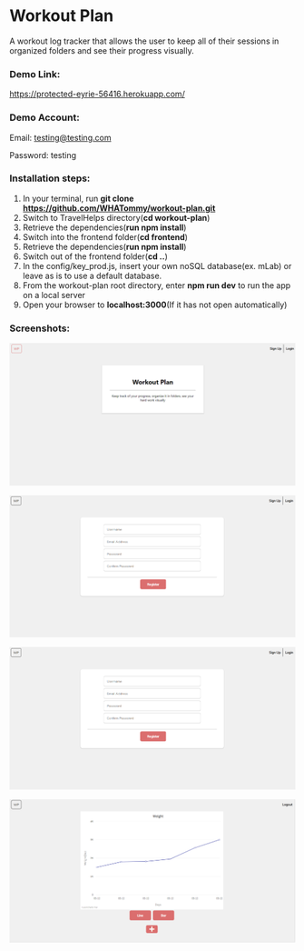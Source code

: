 # Workout Plan
A workout log tracker that allows the user to keep all of their sessions in organized folders and see their progress visually.

### Demo Link: 
https://protected-eyrie-56416.herokuapp.com/

### Demo Account:
Email: testing@testing.com 

Password: testing

### Installation steps: 

  1. In your terminal, run **git clone https://github.com/WHATommy/workout-plan.git**
  2. Switch to TravelHelps directory(**cd workout-plan**)
  3. Retrieve the dependencies(**run npm install**)
  4. Switch into the frontend folder(**cd frontend**)
  5. Retrieve the dependencies(**run npm install**)
  6. Switch out of the frontend folder(**cd ..**)
  7. In the config/key_prod.js, insert your own noSQL database(ex. mLab) or leave as is to use a default database.
  8. From the workout-plan root directory, enter **npm run dev** to run the app on a local server
  9. Open your browser to **localhost:3000**(If it has not open automatically)

### Screenshots:

![frontpage](./img/landing.PNG)

![searchcountry](./img/register.PNG)

![createpost](./img/register.PNG)

![mypost](./img/logs.PNG)

